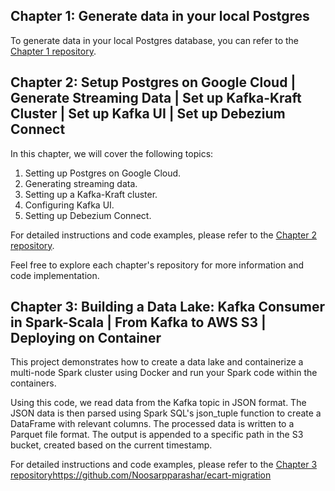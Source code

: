 
## Chapter 1: Generate data in your local Postgres

To generate data in your local Postgres database, you can refer to the [Chapter 1 repository](https://github.com/Noosarpparashar/startupv2/tree/master/python/dataGenerator/ecart).

## Chapter 2: Setup Postgres on Google Cloud | Generate Streaming Data | Set up Kafka-Kraft Cluster | Set up Kafka UI | Set up Debezium Connect

In this chapter, we will cover the following topics:

1. Setting up Postgres on Google Cloud.
2. Generating streaming data.
3. Setting up a Kafka-Kraft cluster.
4. Configuring Kafka UI.
5. Setting up Debezium Connect.

For detailed instructions and code examples, please refer to the [Chapter 2 repository](https://github.com/Noosarpparashar/startupv2/tree/master/python/dataGenerator/ecart_v2).

Feel free to explore each chapter's repository for more information and code implementation.

## Chapter 3: Building a Data Lake: Kafka Consumer in Spark-Scala | From Kafka to AWS S3 | Deploying on Container

This project demonstrates how to create a data lake and containerize a multi-node Spark cluster using Docker and run your Spark code within the containers.

Using this code, we read data from the Kafka topic in JSON format. The JSON data is then parsed using Spark SQL's json_tuple function to create a DataFrame with relevant columns. The processed data is written to a Parquet file format. The output is appended to a specific path in the S3 bucket, created based on the current timestamp.

For detailed instructions and code examples, please refer to the [Chapter 3 repository](https://github.com/Noosarpparashar/ecart-migration)https://github.com/Noosarpparashar/ecart-migration
